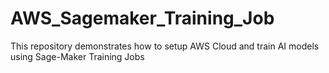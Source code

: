 # AWS_Sagemaker_Training_Job
This repository demonstrates how to setup AWS Cloud and train AI models using Sage-Maker Training Jobs
